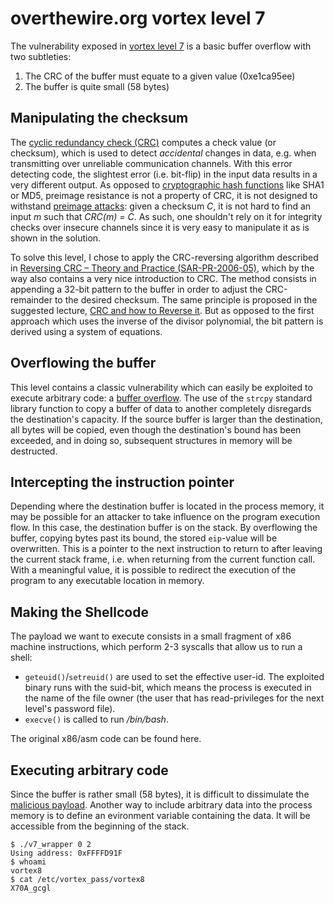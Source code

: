 overthewire.org vortex level 7
==============================

The vulnerability exposed in [vortex level 7](http://www.overthewire.org/wargames/vortex/vortex7.shtml) is a
basic buffer overflow with two subtleties:

1. The CRC of the buffer must equate to a given value (0xe1ca95ee)
2. The buffer is quite small (58 bytes)


Manipulating the checksum
-------------------------

The [cyclic redundancy check (CRC)](http://en.wikipedia.org/wiki/Cyclic_redundancy_check) computes a check 
value (or checksum), which is used to detect *accidental* changes in data, e.g. when transmitting over 
unreliable communication channels. With this error detecting code, the slightest error (i.e. bit-flip) in 
the input data results in a very different output. As opposed to 
[cryptographic hash functions](http://en.wikipedia.org/wiki/Cryptographic_hash_function) like SHA1 or MD5, 
preimage resistance is not a property of CRC, it is not designed to withstand 
[preimage attacks](http://en.wikipedia.org/wiki/Preimage_attack): given a checksum *C*, it is not hard to 
find an input *m* such that *CRC(m) = C*. As such, one shouldn't rely on it for integrity checks over 
insecure channels since it is very easy to manipulate it as is shown in the solution.

To solve this level, I chose to apply the CRC-reversing algorithm described in 
[Reversing CRC – Theory and Practice (SAR-PR-2006-05)](http://sar.informatik.hu-berlin.de/research/publications/SAR-PR-2006-05/SAR-PR-2006-05_.pdf), 
which by the way also contains a very nice introduction to CRC. The method consists in appending a 32-bit 
pattern to the buffer in order to adjust the CRC-remainder to the desired checksum. The same principle is 
proposed in the suggested lecture, [CRC and how to Reverse it](http://www.woodmann.com/fravia/crctut1.htm). 
But as opposed to the first approach which uses the inverse of the divisor polynomial, the bit pattern is 
derived using a system of equations.


Overflowing the buffer
----------------------

This level contains a classic vulnerability which can easily be exploited to execute arbitrary code: a 
[buffer overflow](http://en.wikipedia.org/wiki/Buffer_overflow). The use of the `strcpy` standard library
function to copy a buffer of data to another completely disregards the destination's capacity. If the
source buffer is larger than the destination, all bytes will be copied, even though the destination's
bound has been exceeded, and in doing so, subsequent structures in memory will be destructed.

Intercepting the instruction pointer
------------------------------------

Depending where the destination buffer is located in the process memory, it may be possible for an
attacker to take influence on the program execution flow. In this case, the destination buffer is
on the stack. By overflowing the buffer, copying bytes past its bound, the stored `eip`-value will
be overwritten. This is a pointer to the next instruction to return to after leaving the current
stack frame, i.e. when returning from the current function call. With a meaningful value, it is possible
to redirect the execution of the program to any executable location in memory.

Making the Shellcode
--------------------

The payload we want to execute consists in a small fragment of x86 machine instructions, which perform
2-3 syscalls that allow us to run a shell:
* `geteuid()`/`setreuid()` are used to set the effective user-id. The exploited binary runs with 
   the suid-bit, which means the process is executed in the name of the file owner (the user that
   has read-privileges for the next level's password file).
* `execve()` is called to run */bin/bash*.

The original x86/asm code can be found here.


Executing arbitrary code
------------------------

Since the buffer is rather small (58 bytes), it is difficult to dissimulate the
[malicious payload](http://en.wikipedia.org/wiki/Shellcode). Another way to include arbitrary data
into the process memory is to define an evironment variable containing the data. It will be accessible
from the beginning of the stack.




    $ ./v7_wrapper 0 2
    Using address: 0xFFFFD91F
    $ whoami
    vortex8
    $ cat /etc/vortex_pass/vortex8 
    X70A_gcgl

